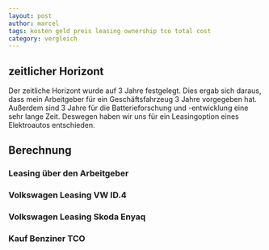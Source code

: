```yaml
---
layout: post
author: marcel
tags: kosten geld preis leasing ownership tco total cost
category: vergleich
---
```


## zeitlicher Horizont

Der zeitliche Horizont wurde auf 3 Jahre festgelegt.
Dies ergab sich daraus, dass mein Arbeitgeber für ein Geschäftsfahrzeug 3 Jahre vorgegeben hat.
Außerdem sind 3 Jahre für die Batterieforschung und -entwicklung eine sehr lange Zeit.
Deswegen haben wir uns für ein Leasingoption eines Elektroautos entschieden.

## Berechnung

### Leasing über den Arbeitgeber

### Volkswagen Leasing VW ID.4

### Volkswagen Leasing Skoda Enyaq

### Kauf Benziner TCO
